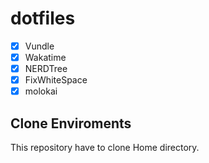 # dotfiles
- [x] Vundle
- [x] Wakatime
- [x] NERDTree
- [x] FixWhiteSpace
- [x] molokai

## Clone Enviroments
This repository have to clone Home directory.
